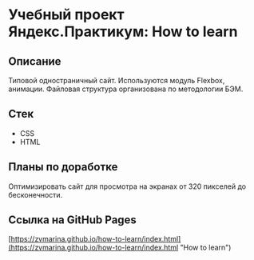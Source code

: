 # Учебный проект Яндекс.Практикум: How to learn
## Описание
Типовой одностраничный сайт. Используются модуль Flexbox, анимации. Файловая структура организована по методологии БЭМ.  
## Стек
* CSS
* HTML
## Планы по доработке
Оптимизировать сайт для просмотра на экранах от 320 пикселей до бесконечности.
## Ссылка на GitHub Pages
[https://zvmarina.github.io/how-to-learn/index.html](https://zvmarina.github.io/how-to-learn/index.html "How to learn")
